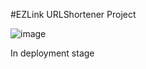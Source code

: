 #EZLink
URLShortener Project

![image](https://github.com/francot77/ezlink/assets/69086232/8d5b4e60-38bc-4251-b26b-2d8582896253)

In deployment stage
